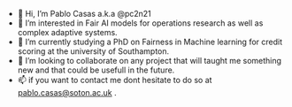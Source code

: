 - 👋 Hi, I’m Pablo Casas a.k.a @pc2n21
- 👀 I’m interested in Fair AI models for operations research as well as complex adaptive systems.
- 🌱 I’m currently studying a PhD on Fairness in Machine learning for credit scoring at the university of Southampton. 
- 💞️ I’m looking to collaborate on any project that will taught me something new and that could be usefull in the future.
- 📫 if you want to contact me dont hesitate to do so at pablo.casas@soton.ac.uk .
